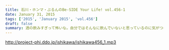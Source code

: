 ```yaml
---
title: 石川・ホンマ・ぶるんのBe-SIDE Your Life! vol.456-1
date: January 31, 2015
tags: ['2015', 'January 2015', 'vol.456']
draft: false
summary: 酒の飲みすぎって怖いな。自分ではそんなに飲んでいないと思っているのに気がつけば失敗していることが・・・。NANJO
---
```


http://project-phi.ddo.jp/ishikawa/ishikawa456_1.mp3